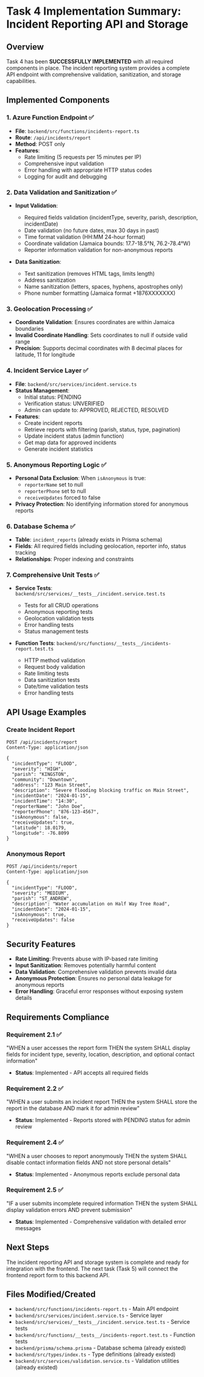 # Task 4 Implementation Summary: Incident Reporting API and Storage

## Overview
Task 4 has been **SUCCESSFULLY IMPLEMENTED** with all required components in place. The incident reporting system provides a complete API endpoint with comprehensive validation, sanitization, and storage capabilities.

## Implemented Components

### 1. Azure Function Endpoint ✅
- **File**: `backend/src/functions/incidents-report.ts`
- **Route**: `/api/incidents/report`
- **Method**: POST only
- **Features**:
  - Rate limiting (5 requests per 15 minutes per IP)
  - Comprehensive input validation
  - Error handling with appropriate HTTP status codes
  - Logging for audit and debugging

### 2. Data Validation and Sanitization ✅
- **Input Validation**:
  - Required fields validation (incidentType, severity, parish, description, incidentDate)
  - Date validation (no future dates, max 30 days in past)
  - Time format validation (HH:MM 24-hour format)
  - Coordinate validation (Jamaica bounds: 17.7-18.5°N, 76.2-78.4°W)
  - Reporter information validation for non-anonymous reports

- **Data Sanitization**:
  - Text sanitization (removes HTML tags, limits length)
  - Address sanitization
  - Name sanitization (letters, spaces, hyphens, apostrophes only)
  - Phone number formatting (Jamaica format +1876XXXXXXX)

### 3. Geolocation Processing ✅
- **Coordinate Validation**: Ensures coordinates are within Jamaica boundaries
- **Invalid Coordinate Handling**: Sets coordinates to null if outside valid range
- **Precision**: Supports decimal coordinates with 8 decimal places for latitude, 11 for longitude

### 4. Incident Service Layer ✅
- **File**: `backend/src/services/incident.service.ts`
- **Status Management**: 
  - Initial status: PENDING
  - Verification status: UNVERIFIED
  - Admin can update to: APPROVED, REJECTED, RESOLVED
- **Features**:
  - Create incident reports
  - Retrieve reports with filtering (parish, status, type, pagination)
  - Update incident status (admin function)
  - Get map data for approved incidents
  - Generate incident statistics

### 5. Anonymous Reporting Logic ✅
- **Personal Data Exclusion**: When `isAnonymous` is true:
  - `reporterName` set to null
  - `reporterPhone` set to null
  - `receiveUpdates` forced to false
- **Privacy Protection**: No identifying information stored for anonymous reports

### 6. Database Schema ✅
- **Table**: `incident_reports` (already exists in Prisma schema)
- **Fields**: All required fields including geolocation, reporter info, status tracking
- **Relationships**: Proper indexing and constraints

### 7. Comprehensive Unit Tests ✅
- **Service Tests**: `backend/src/services/__tests__/incident.service.test.ts`
  - Tests for all CRUD operations
  - Anonymous reporting tests
  - Geolocation validation tests
  - Error handling tests
  - Status management tests

- **Function Tests**: `backend/src/functions/__tests__/incidents-report.test.ts`
  - HTTP method validation
  - Request body validation
  - Rate limiting tests
  - Data sanitization tests
  - Date/time validation tests
  - Error handling tests

## API Usage Examples

### Create Incident Report
```http
POST /api/incidents/report
Content-Type: application/json

{
  "incidentType": "FLOOD",
  "severity": "HIGH",
  "parish": "KINGSTON",
  "community": "Downtown",
  "address": "123 Main Street",
  "description": "Severe flooding blocking traffic on Main Street",
  "incidentDate": "2024-01-15",
  "incidentTime": "14:30",
  "reporterName": "John Doe",
  "reporterPhone": "876-123-4567",
  "isAnonymous": false,
  "receiveUpdates": true,
  "latitude": 18.0179,
  "longitude": -76.8099
}
```

### Anonymous Report
```http
POST /api/incidents/report
Content-Type: application/json

{
  "incidentType": "FLOOD",
  "severity": "MEDIUM",
  "parish": "ST_ANDREW",
  "description": "Water accumulation on Half Way Tree Road",
  "incidentDate": "2024-01-15",
  "isAnonymous": true,
  "receiveUpdates": false
}
```

## Security Features
- **Rate Limiting**: Prevents abuse with IP-based rate limiting
- **Input Sanitization**: Removes potentially harmful content
- **Data Validation**: Comprehensive validation prevents invalid data
- **Anonymous Protection**: Ensures no personal data leakage for anonymous reports
- **Error Handling**: Graceful error responses without exposing system details

## Requirements Compliance

### Requirement 2.1 ✅
"WHEN a user accesses the report form THEN the system SHALL display fields for incident type, severity, location, description, and optional contact information"
- **Status**: Implemented - API accepts all required fields

### Requirement 2.2 ✅
"WHEN a user submits an incident report THEN the system SHALL store the report in the database AND mark it for admin review"
- **Status**: Implemented - Reports stored with PENDING status for admin review

### Requirement 2.4 ✅
"WHEN a user chooses to report anonymously THEN the system SHALL disable contact information fields AND not store personal details"
- **Status**: Implemented - Anonymous reports exclude personal data

### Requirement 2.5 ✅
"IF a user submits incomplete required information THEN the system SHALL display validation errors AND prevent submission"
- **Status**: Implemented - Comprehensive validation with detailed error messages

## Next Steps
The incident reporting API and storage system is complete and ready for integration with the frontend. The next task (Task 5) will connect the frontend report form to this backend API.

## Files Modified/Created
- `backend/src/functions/incidents-report.ts` - Main API endpoint
- `backend/src/services/incident.service.ts` - Service layer
- `backend/src/services/__tests__/incident.service.test.ts` - Service tests
- `backend/src/functions/__tests__/incidents-report.test.ts` - Function tests
- `backend/prisma/schema.prisma` - Database schema (already existed)
- `backend/src/types/index.ts` - Type definitions (already existed)
- `backend/src/services/validation.service.ts` - Validation utilities (already existed)